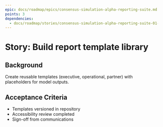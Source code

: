 ```yaml
---
epic: docs/roadmap/epics/consensus-simulation-alpha-reporting-suite.md
points: 3
dependencies:
  - docs/roadmap/stories/consensus-simulation-alpha-reporting-suite-01-template-workshop.md
---
```

# Story: Build report template library

## Background
Create reusable templates (executive, operational, partner) with placeholders for model outputs.

## Acceptance Criteria
- Templates versioned in repository
- Accessibility review completed
- Sign-off from communications
